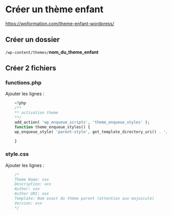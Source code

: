 # Créer un thème enfant

 https://wpformation.com/theme-enfant-wordpress/

## Créer un dossier

 `/wp-content/themes/`**nom_du_theme_enfant**

## Créer 2 fichiers

### functions.php
 Ajouter les lignes :
```php
    <?php
    /**
    ** activation theme
    **/
    add_action( 'wp_enqueue_scripts', 'theme_enqueue_styles' );
    function theme_enqueue_styles() {
    wp_enqueue_style( 'parent-style', get_template_directory_uri() . '/style.css' );

    }
```

### style.css
Ajouter les lignes :
```php
    /*
    Theme Name: xxx
    Description: xxx
    Author: xxx
    Author URI: xxx
    Template: Nom exact du thème parent (attention aux majuscule)
    Version: xxx
    */
```